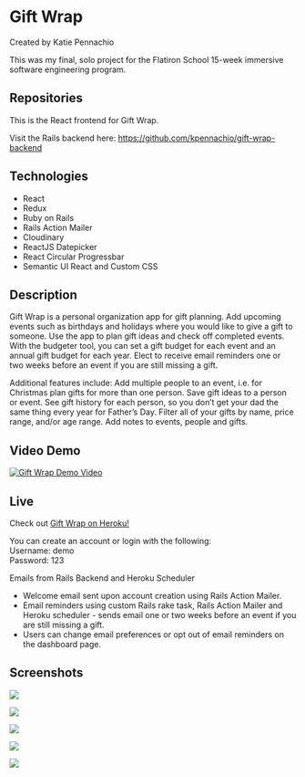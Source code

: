 # Gift Wrap
Created by Katie Pennachio

This was my final, solo project for the Flatiron School 15-week immersive software engineering program.

## Repositories
This is the React frontend for Gift Wrap.

Visit the Rails backend here: https://github.com/kpennachio/gift-wrap-backend

## Technologies
* React
* Redux
* Ruby on Rails
* Rails Action Mailer
* Cloudinary
* ReactJS Datepicker
* React Circular Progressbar
* Semantic UI React and Custom CSS

## Description
Gift Wrap is a personal organization app for gift planning. Add upcoming events such as birthdays and holidays where you would like to give a gift to someone. Use the app to plan gift ideas and check off completed events. With the budgeter tool, you can set a gift budget for each event and an annual gift budget for each year. Elect to receive email reminders one or two weeks before an event if you are still missing a gift.

Additional features include: Add multiple people to an event, i.e. for Christmas plan gifts for more than one person. Save gift ideas to a person or event. See gift history for each person, so you don’t get your dad the same thing every year for Father’s Day. Filter all of your gifts by name, price range, and/or age range. Add notes to events, people and gifts.
## Video Demo
[![Gift Wrap Demo Video](https://res.cloudinary.com/dum7xzjkm/image/upload/v1557848210/pgv9gf7wmpa0bqa6edly.png)](https://youtu.be/yzPcjlUtXes)


## Live
Check out [Gift Wrap on Heroku!](https://gift-wrap.herokuapp.com "Gift Wrap")

You can create an account or login with the following:  
Username: demo  
Password: 123

Emails from Rails Backend and Heroku Scheduler
* Welcome email sent upon account creation using Rails Action Mailer.
* Email reminders using custom Rails rake task, Rails Action Mailer and Heroku scheduler - sends email one or two weeks before an event if you are still missing a gift.
* Users can change email preferences or opt out of email reminders on the dashboard page.


## Screenshots

![](https://res.cloudinary.com/dum7xzjkm/image/upload/v1557849037/qiajecuvprly7f3uqdum.png)

![](https://res.cloudinary.com/dum7xzjkm/image/upload/v1557848788/gaunjegbwqhxjy46egul.png)

![](https://res.cloudinary.com/dum7xzjkm/image/upload/v1557848798/rymbwncfdjgir8gk22jv.png)

![](https://res.cloudinary.com/dum7xzjkm/image/upload/v1557848775/efk3gfqbjumxfay6gwhm.png)

![](https://res.cloudinary.com/dum7xzjkm/image/upload/v1557848765/zxgcbfycg577adloggxk.png)
